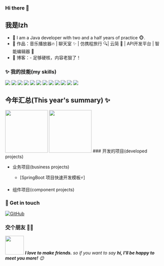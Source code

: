 ### Hi there 👋

## 我是lzh

- 🌹 I am a Java developer with two and a half years of practice 🐵.
- 🏡 作品：<a>音乐播放器🔥<a> | <a>聊天室 ✨<a> | <a> 仿携程旅行 🔍<a>| <a>云简 🌱<a> | <a> API开发平台 <a> | <a> 智能编辑器 🤖<a>
- 📝 博客：- 足够硬核，内容老狠了！


### ✨ 我的技能(my skills)   

![](https://img.shields.io/badge/-Java-4C7491?style=flat-square&logo=java&logoColor=fff)
![](https://img.shields.io/badge/-Spring-5FB832?style=flat-square&logo=Spring&logoColor=fff)
![](https://img.shields.io/badge/-Node.js-339933?style=flat-square&logo=Node.js&logoColor=fff)
![](https://img.shields.io/badge/-Vue-4fc08d?style=flat-square&logo=Vue.js&logoColor=fff)
![](https://img.shields.io/badge/-Docker-2496ED?style=flat-square&logo=Docker&logoColor=fff)
![](https://img.shields.io/badge/-Linux-000000?style=flat-square&logo=Linux&logoColor=fff)
![](https://img.shields.io/badge/-MySQL-4479A1?style=flat-square&logo=MySQL&logoColor=fff)
![](https://img.shields.io/badge/-Redis-DC382D?style=flat-square&logo=&logoColor=fff)
![](https://img.shields.io/badge/-rocketmq-E84E31?style=flat-square&logo=rocketmq&logoColor=fff)
![](https://img.shields.io/badge/-SpringCloudAlibaba-4fc08d?style=flat-square&logo=SpringCloudAlibaba&logoColor=fff)
![](https://img.shields.io/badge/-nacos-4fc08d?style=flat-square&logo=nacos&logoColor=fff)
![](https://img.shields.io/badge/-dubbo-4fc08d?style=flat-square&logo=dubbo&logoColor=fff)


## 今年汇总(This year's summary) ✨
<img align="" height="137px" src="https://github-readme-stats.vercel.app/api?username=Lpzhl&hide_title=true&hide_border=true&show_icons=true&include_all_commits=true&line_height=21&bg_color=0,EC6C6C,FFD479,FFFC79,73FA79&theme=graywhite&locale=cn" />
<img align="" height="137px" src="https://github-readme-stats.vercel.app/api/top-langs/?username=Lpzhl&hide_title=true&hide_border=true&layout=compact&bg_color=0,73FA79,73FDFF,D783FF&theme=graywhite&locale=cn" />
### 开发的项目(developed projects)

- 业务项目(business projects)
  - [SpringBoot 项目快速开发模板⚡]

- 组件项目(component projects)

### 🎉 Get in touch

[![GitHub](https://img.shields.io/badge/GitHub-grey?logo=github)](https://github.com/lhccong)
### 交个朋友 👬🏻

<img src="https://media.giphy.com/media/LnQjpWaON8nhr21vNW/giphy.gif" width="60"> <em><b>I love to make friends.</b> so if you want to say <b>hi, I'll be happy to meet you more!</b> 😊</em>
